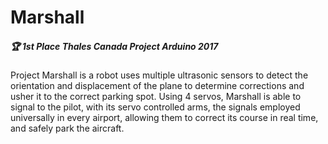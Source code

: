 # Marshall
##### :trophy: 1st Place Thales Canada Project Arduino 2017
Project Marshall is a robot uses multiple ultrasonic sensors to detect the orientation and displacement of the plane to determine corrections and usher it to the correct parking spot. Using 4 servos, Marshall is able to signal to the pilot, with its servo controlled arms, the signals employed universally in every airport, allowing them to correct its course in real time, and safely park the aircraft. 


